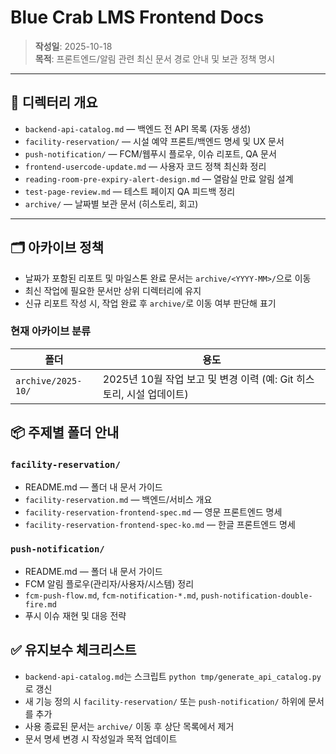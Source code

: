 # Blue Crab LMS Frontend Docs

> **작성일**: 2025-10-18  
> **목적**: 프론트엔드/알림 관련 최신 문서 경로 안내 및 보관 정책 명시

---

## 📁 디렉터리 개요

- `backend-api-catalog.md` — 백엔드 전 API 목록 (자동 생성)
- `facility-reservation/` — 시설 예약 프론트/백엔드 명세 및 UX 문서
- `push-notification/` — FCM/웹푸시 플로우, 이슈 리포트, QA 문서
- `frontend-usercode-update.md` — 사용자 코드 정책 최신화 정리
- `reading-room-pre-expiry-alert-design.md` — 열람실 만료 알림 설계
- `test-page-review.md` — 테스트 페이지 QA 피드백 정리
- `archive/` — 날짜별 보관 문서 (히스토리, 회고)

---

## 🗂️ 아카이브 정책

- 날짜가 포함된 리포트 및 마일스톤 완료 문서는 `archive/<YYYY-MM>/`으로 이동
- 최신 작업에 필요한 문서만 상위 디렉터리에 유지
- 신규 리포트 작성 시, 작업 완료 후 `archive/`로 이동 여부 판단해 표기

### 현재 아카이브 분류

| 폴더 | 용도 |
|------|------|
| `archive/2025-10/` | 2025년 10월 작업 보고 및 변경 이력 (예: Git 히스토리, 시설 업데이트) |


## 📦 주제별 폴더 안내

### `facility-reservation/`
- README.md — 폴더 내 문서 가이드
- `facility-reservation.md` — 백엔드/서비스 개요
- `facility-reservation-frontend-spec.md` — 영문 프론트엔드 명세
- `facility-reservation-frontend-spec-ko.md` — 한글 프론트엔드 명세

### `push-notification/`
- README.md — 폴더 내 문서 가이드
- FCM 알림 플로우(관리자/사용자/시스템) 정리
- `fcm-push-flow.md`, `fcm-notification-*.md`, `push-notification-double-fire.md`
- 푸시 이슈 재현 및 대응 전략

## ✅ 유지보수 체크리스트

- `backend-api-catalog.md`는 스크립트 `python tmp/generate_api_catalog.py`로 갱신
- 새 기능 정의 시 `facility-reservation/` 또는 `push-notification/` 하위에 문서를 추가
- 사용 종료된 문서는 `archive/` 이동 후 상단 목록에서 제거
- 문서 명세 변경 시 작성일과 목적 업데이트
